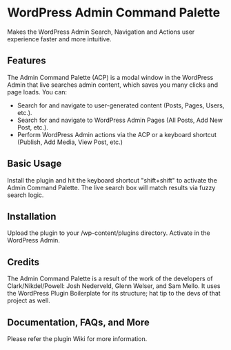# WordPress Admin Command Palette

Makes the WordPress Admin Search, Navigation and Actions user experience faster and more intuitive.

## Features

The Admin Command Palette (ACP) is a modal window in the WordPress Admin that live searches admin content, which saves you many clicks and page loads. You can:

* Search for and navigate to user-generated content (Posts, Pages, Users, etc.).
* Search for and navigate to WordPress Admin Pages (All Posts, Add New Post, etc.).
* Perform WordPress Admin actions via the ACP or a keyboard shortcut (Publish, Add Media, View Post, etc.)

## Basic Usage

Install the plugin and hit the keyboard shortcut "shift+shift" to activate the Admin Command Palette. The live search box will match results via fuzzy search logic.

## Installation

Upload the plugin to your /wp-content/plugins directory. Activate in the WordPress Admin.


## Credits

The Admin Command Palette is a result of the work of the developers of Clark/Nikdel/Powell: Josh Nederveld, Glenn Welser, and Sam Mello. It uses the WordPress Plugin Boilerplate for its structure; hat tip to the devs of that project as well.

## Documentation, FAQs, and More

Please refer the plugin Wiki for more information.